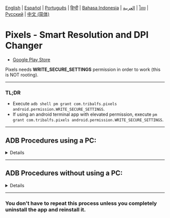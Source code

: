 [English](README.md) | [Español](docs/es/README.md) | [Português](docs/pt/README.md) | [हिन्दी](docs/hi/README.md)
| [Bahasa Indonesia](docs/in/README.md) | [العربية](docs/ar/README.md) | [ไทย](docs/th/README.md)
| [Русский](docs/ru/README.md) | [中文 (简体)](docs/zh-rCN/README.md)

# Pixels - Smart Resolution and DPI Changer

* [Google Play Store](https://play.google.com/store/apps/details?id=com.tribalfs.pixels)

Pixels needs **WRITE_SECURE_SETTINGS** permission in order to work (this is NOT rooting).

----------------------

### TL;DR

* Execute `adb shell pm grant com.tribalfs.pixels android.permission.WRITE_SECURE_SETTINGS`.
* If using an android terminal app with elevated permission,
  execute `pm grant com.tribalfs.pixels android.permission.WRITE_SECURE_SETTINGS`.

----------------------

ADB Procedures using a PC:
----------------------

<details>

### 1. Enable developer mode in phone's settings

<details>

* Go to _Settings_ > _About phone_ > _Software information_ and tap _Build number_ multiple times
  until the developer mode is enabled.

  <img src="docs/en/res/about_phone.jpg" width=320 height=500 alt="about phone">

</details>

### 2. Enable USB debugging

<details>

* Go to _Settings_ > _Developer options_ (can be _Settings_ > _System_ > _Developer options_ on
  older android versions), scroll down and find _USB debugging_ option.

  <img src="docs/en/res/usb_debugging.jpg" width=320 height=600 alt="adb">

#### Notes for some devices like MIUI:

* Turn on _USB debugging for Security Settings_ also if present in Developer option.

* Turn on _Disable permission Monitoring_ option if present in Developer options. Reboot is needed.

</details>

### 3. Download ADB on your computer

<details>

* Download ADB (platform-tools) to your computer:
  for [Windows](https://dl.google.com/android/repository/platform-tools-latest-windows.zip) |
  for [Mac](https://dl.google.com/android/repository/platform-tools-latest-darwin.zip) |
  for [Linux](https://dl.google.com/android/repository/platform-tools-latest-linux.zip)

* Extract the downloaded zip file.

</details>

### 4. Navigate to inside of

`platform-tools` folder that you extracted on Windows Explorer or Finder(macOS)

### 5. Opening the command-line interface

  <details>

#### For Windows: Open up CMD

* Type `cmd` in the address bar and press enter. This will open the Windows Command Prompt
  application.

![opening_cmd](docs/en/res/opening_cmd.png)

#### For MacOS: Open up Terminal

* Search `Terminal` from Launchpad and run it.

* Run `sudo -s` and type your user password. **The terminal won't display how much characters you
  type, it'll remain blank.**

* Run `export PATH=.:$PATH`

**Without this, you will get `adb: command not found` errors.**

</details>

### 6. Connecting your phone to your computer

  <details>

* Your phone will prompt _Allow USB debugging_ if it's the first time being connected on USB
  debugging mode. Tap _Allow_ or _OK_.
* You may check _Always allow from this computer_ (Please check note at the end
  of this tutorial about keeping the USB debugging enabled).

  <img src="docs/en/res/usb_debugging_prompt.jpg" width=320 height=640 alt="adb prompt">

* Check the connection by entering the following command followed by an enter. It should show your
  device ID if successfully connected.

> ```adb devices```

![6](docs/en/res/adb_devices.png)

#### For macOS:  ```./adb devices ```

* If your device fails to connect to your computer, try connecting it to a different USB port and/or
  using a different USB data cable. If still not connecting, your computer is possibly missing the
  USB driver for your phone.
  Check [here to download OEM USB drivers](https://developer.android.com/studio/run/oem-usb#Drivers).
  Once installed, reboot your PC and redo step no. 6.

</details>

### 7. Actual granting of WRITE_SECURE_SETTINGS permission to Pixels

  <details>

* When successfully connected, enter the following command and press enter. You can copy the command
  below. If the command is executed properly, it will return blank.

> ```adb shell pm grant com.tribalfs.pixels android.permission.WRITE_SECURE_SETTINGS```

* If it prompts `adb.exe: more than one device/emulator...`, execute the following instead:

>
```adb -s [device Id shown in step 6] shell pm grant com.tribalfs.pixels android.permission.WRITE_SECURE_SETTINGS```

![6](docs/en/res/write_secure_settings.png)

#### For macOS:

```./adb shell pm grant com.tribalfs.pixels android.permission.WRITE_SECURE_SETTINGS ```

#### Note for MIUI, OnePlus and some other devices

If you get `java.lang.SecurityException: grantRuntimePermission` Error, follow these steps:

1. Go to _Settings_ > _Developer options_ (can be _Settings_ > _System_ > _Developer options_
2. Scroll down and enable **USB Debugging (Security Settings)**
3. If any _Caution Dialogue_ appears, follow it's steps to proceed.
4. Reboot your device and try Section 7 steps again.

**That's it!**
</details>

#### You may now disable the USB debugging settings

* **Important**: Keep USB debugging enabled if you want to try exotic screen resolution(s) on your
  device that may potentially crash the system. _Always allow from this computer_ should be checked
  in step 6. ADB commands to reset screen resolution: `adb shell wm size reset`
  and `adb shell wm density reset`.

* If you don't need USB debugging, you may now disable the USB debugging settings to avoid potential
  unwanted access.

* Go to _Settings_ > _Developer options_, scroll down a page and **disable** _USB debugging_ option.

----------------------
[VIDEO GUIDE](https://youtu.be/hKxc8wqanxA)

----------------------
</details>

----------------------
ADB Procedures without using a PC:
----------------------
<details>

### Option 1: You can install [Shizuku](https://play.google.com/store/apps/details?id=moe.shizuku.privileged.api)

and activate it following the guide it provided. Then go back to _Pixels_ app to grant it permission
by applying a resolution.

### Option 2: You can install [LADB](https://github.com/tribalfs/LADB/releases)

and follow its setup guide and execute the following command:

`pm grant com.tribalfs.pixels android.permission.WRITE_SECURE_SETTINGS`

Note: This requires connecting to a wifi network. If having a java.lang.SecurityException, check
notes in step 2 above. Important: LADB sometimes it requires a few try to make it work and it may
not work on all
devices.

</details>



----------------------

### You don't have to repeat this process unless you completely uninstall the app and reinstall it.


